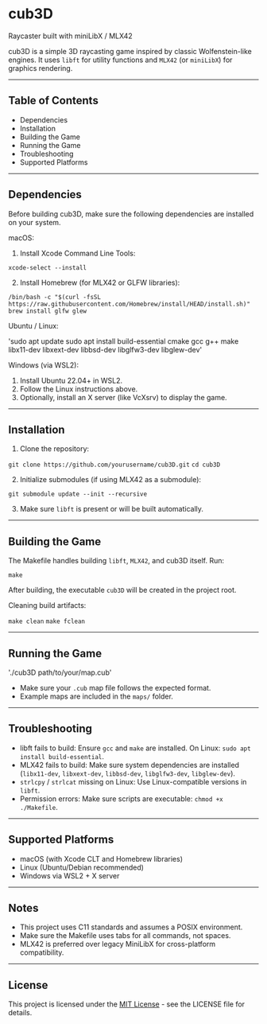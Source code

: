 # cub3D
Raycaster built with miniLibX / MLX42

cub3D is a simple 3D raycasting game inspired by classic Wolfenstein-like engines. It uses `libft` for utility functions and `MLX42` (or `miniLibX`) for graphics rendering.

---

## Table of Contents

- Dependencies
- Installation
- Building the Game
- Running the Game
- Troubleshooting
- Supported Platforms

---

## Dependencies

Before building cub3D, make sure the following dependencies are installed on your system.

macOS:

1. Install Xcode Command Line Tools:

`xcode-select --install`

2. Install Homebrew (for MLX42 or GLFW libraries):

`/bin/bash -c "$(curl -fsSL https://raw.githubusercontent.com/Homebrew/install/HEAD/install.sh)"`
`brew install glfw glew`

Ubuntu / Linux:

'sudo apt update
sudo apt install build-essential cmake gcc g++ make libx11-dev libxext-dev libbsd-dev libglfw3-dev libglew-dev'

Windows (via WSL2):

1. Install Ubuntu 22.04+ in WSL2.
2. Follow the Linux instructions above.
3. Optionally, install an X server (like VcXsrv) to display the game.

---

## Installation

1. Clone the repository:

`git clone https://github.com/yourusername/cub3D.git`
`cd cub3D`

2. Initialize submodules (if using MLX42 as a submodule):

`git submodule update --init --recursive`

3. Make sure `libft` is present or will be built automatically.

---

## Building the Game

The Makefile handles building `libft`, `MLX42`, and cub3D itself. Run:

`make`

After building, the executable `cub3D` will be created in the project root.

Cleaning build artifacts:

`make clean`
`make fclean`

---

## Running the Game

'./cub3D path/to/your/map.cub'

- Make sure your `.cub` map file follows the expected format.  
- Example maps are included in the `maps/` folder.

---

## Troubleshooting

- libft fails to build: Ensure `gcc` and `make` are installed. On Linux: `sudo apt install build-essential`.
- MLX42 fails to build: Make sure system dependencies are installed (`libx11-dev`, `libxext-dev`, `libbsd-dev`, `libglfw3-dev`, `libglew-dev`).
- `strlcpy` / `strlcat` missing on Linux: Use Linux-compatible versions in `libft`.
- Permission errors: Make sure scripts are executable: `chmod +x ./Makefile`.

---

## Supported Platforms

- macOS (with Xcode CLT and Homebrew libraries)  
- Linux (Ubuntu/Debian recommended)  
- Windows via WSL2 + X server

---

## Notes

- This project uses C11 standards and assumes a POSIX environment.  
- Make sure the Makefile uses tabs for all commands, not spaces.  
- MLX42 is preferred over legacy MiniLibX for cross-platform compatibility.

---

## License

This project is licensed under the [MIT License](LICENSE.txt) - see the LICENSE file for details.

